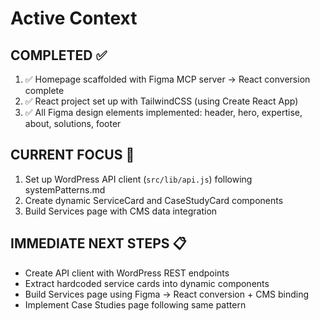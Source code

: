 # Active Context

## COMPLETED ✅
1. ✅ Homepage scaffolded with Figma MCP server → React conversion complete
2. ✅ React project set up with TailwindCSS (using Create React App)
3. ✅ All Figma design elements implemented: header, hero, expertise, about, solutions, footer

## CURRENT FOCUS 🎯
1. Set up WordPress API client (`src/lib/api.js`) following systemPatterns.md
2. Create dynamic ServiceCard and CaseStudyCard components
3. Build Services page with CMS data integration

## IMMEDIATE NEXT STEPS 📋
- Create API client with WordPress REST endpoints
- Extract hardcoded service cards into dynamic components
- Build Services page using Figma → React conversion + CMS binding
- Implement Case Studies page following same pattern